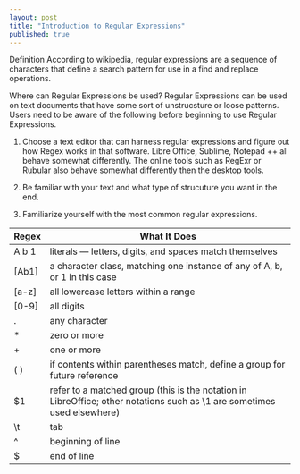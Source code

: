 ```yaml
---
layout: post
title: "Introduction to Regular Expressions"
published: true
---
```


Definition
According to wikipedia, regular expressions are a sequence of characters that define a search pattern for use in a find and replace operations.

Where can Regular Expressions be used?
Regular Expressions can be used on text documents that have some sort of unstrucsture or loose patterns. Users need to be aware of the following before beginning to use Regular Expressions.

1. Choose a text editor that can harness regular expressions and figure out how Regex works in that software. Libre Office, Sublime, Notepad ++ all behave somewhat differently. The online tools such as RegExr or Rubular also behave somewhat differently then the desktop tools.

2. Be familiar with your text and what type of strucuture you want in the end. 

3. Familiarize yourself with the most common regular expressions.

| Regex | What It Does |
| --------- | --------- |
|A b 1 | literals — letters, digits, and spaces match themselves |
|[Ab1] | a character class, matching one instance of any of A, b, or 1 in this case |
|[a-z] | all lowercase letters within a range |
|[0-9] | all digits |
|. | any character |
|* | zero or more |
|+ | one or more |
|( ) | if contents within parentheses match, define a group for future reference |
|$1 | refer to a matched group (this is the notation in LibreOffice; other notations such as \1 are sometimes used elsewhere) |
|\t | tab |
|^ | beginning of line |
|$ | end of line |
